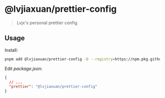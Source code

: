 # @lvjiaxuan/prettier-config

> Lvjx's personal prettier config

## Usage

Install:
```bash
pnpm add @lvjiaxuan/prettier-config -D --registry=https://npm.pkg.github.com
```

Edit *package.json*:
```json
{
  // ...
  "prettier": "@lvjiaxuan/prettier-config"
}
```
